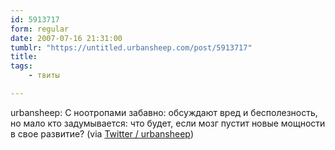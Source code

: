 ```yaml
---
id: 5913717
form: regular
date: 2007-07-16 21:31:00
tumblr: "https://untitled.urbansheep.com/post/5913717"
title:
tags:
    - твиты

---
```


<p>urbansheep: С ноотропами забавно: обсуждают вред и бесполезность, но мало кто задумывается: что будет, если мозг пустит новые мощности в свое развитие? (via <a href="http://twitter.com/urbansheep/statuses/152807242">Twitter / urbansheep</a>)</p>

